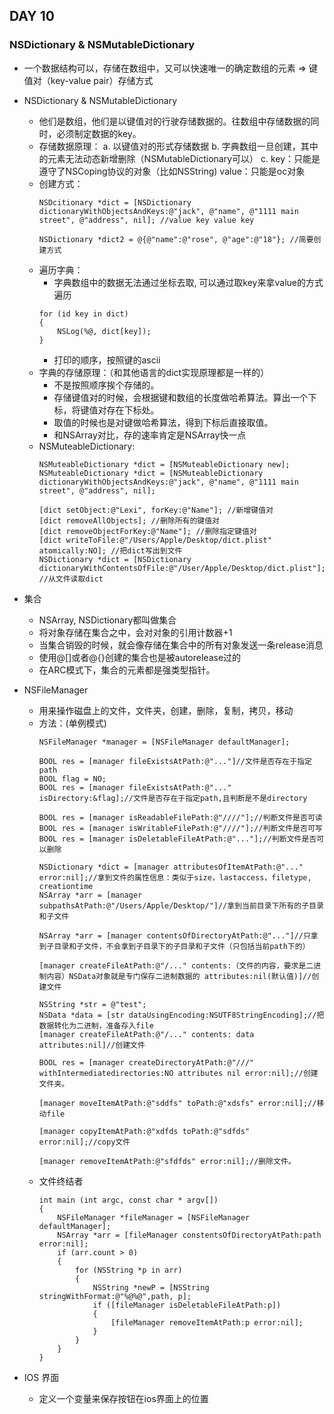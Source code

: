 ## DAY 10
### NSDictionary & NSMutableDictionary
- 一个数据结构可以，存储在数组中，又可以快速唯一的确定数组的元素 => 键值对（key-value pair）存储方式
- NSDictionary & NSMutableDictionary
    - 他们是数组，他们是以键值对的行驶存储数据的。往数组中存储数据的同时，必须制定数据的key。
    - 存储数据原理：
        a. 以键值对的形式存储数据
        b. 字典数组一旦创建，其中的元素无法动态新增删除（NSMutableDictionary可以）
        c. key：只能是遵守了NSCoping协议的对象（比如NSString)
            value：只能是oc对象
    - 创建方式：
        ```
        NSDcitionary *dict = [NSDictionary dictionaryWithObjectsAndKeys:@"jack", @"name", @"1111 main street", @"address", nil]; //value key value key

        NSDictionary *dict2 = @{@"name":@"rose", @"age":@"18"}; //简要创建方式
        ```
    - 遍历字典：
        - 字典数组中的数据无法通过坐标去取, 可以通过取key来拿value的方式遍历
        ```
        for (id key in dict)
        {
            NSLog(%@, dict[key]);
        }
        ```
        -  打印的顺序，按照键的ascii
    - 字典的存储原理：（和其他语言的dict实现原理都是一样的）
        - 不是按照顺序挨个存储的。
        - 存储键值对的时候，会根据键和数组的长度做哈希算法。算出一个下标，将键值对存在下标处。
        - 取值的时候也是对键做哈希算法，得到下标后直接取值。
        - 和NSArray对比，存的速率肯定是NSArray快一点
    - NSMuteableDictionary:
        ```
        NSMuteableDictionary *dict = [NSMuteableDictionary new];
        NSMuteableDictionary *dict = [NSMuteableDictionary dictionaryWithObjectsAndKeys:@"jack", @"name", @"1111 main street", @"address", nil];

        [dict setObject:@"Lexi", forKey:@"Name"]; //新增键值对
        [dict removeAllObjects]; //删除所有的键值对
        [dict removeObjectForKey:@"Name"]; //删除指定键值对
        [dict writeToFile:@"/Users/Apple/Desktop/dict.plist" atomically:NO]; //把dict写出到文件
        NSDictionary *dict = [NSDictionary dictionaryWithContentsOfFile:@"/User/Apple/Desktop/dict.plist"]; //从文件读取dict
        ```
- 集合
    - NSArray, NSDictionary都叫做集合
    - 将对象存储在集合之中，会对对象的引用计数器+1
    - 当集合销毁的时候，就会像存储在集合中的所有对象发送一条release消息
    - 使用@[]或者@{}创建的集合也是被autorelease过的
    - 在ARC模式下，集合的元素都是强类型指针。
- NSFileManager
    - 用来操作磁盘上的文件，文件夹，创建，删除，复制，拷贝，移动
    - 方法：(单例模式)
        ```
        NSFileManager *manager = [NSFileManager defaultManager];

        BOOL res = [manager fileExistsAtPath:@"..."]//文件是否存在于指定path
        BOOL flag = NO;
        BOOL res = [manager fileExistsAtPath:@"..." isDirectory:&flag];//文件是否存在于指定path,且判断是不是directory

        BOOL res = [manager isReadableFilePath:@"////"];//判断文件是否可读
        BOOL res = [manager isWritableFilePath:@"////"];//判断文件是否可写
        BOOL res = [manager isDeletableFileAtPath:@"..."];//判断文件是否可以删除

        NSDictionary *dict = [manager attributesOfItemAtPath:@"..." error:nil];//拿到文件的属性信息：类似于size，lastaccess，filetype, creationtime
        NSArray *arr = [manager subpathsAtPath:@"/Users/Apple/Desktop/"]//拿到当前目录下所有的子目录和子文件

        NSArray *arr = [manager contentsOfDirectoryAtPath:@"..."]//只拿到子目录和子文件，不会拿到子目录下的子目录和子文件（只包括当前path下的）

        [manager createFileAtPath:@"/..." contents:（文件的内容，要求是二进制内容）NSData对象就是专门保存二进制数据的 attributes:nil(默认值)]//创建文件

        NSString *str = @"test";
        NSData *data = [str dataUsingEncoding:NSUTF8StringEncoding];//把数据转化为二进制，准备存入file
        [manager createFileAtPath:@"/..." contents: data attributes:nil]//创建文件

        BOOL res = [manager createDirectoryAtPath:@"///" withIntermediatedirectories:NO attributes nil error:nil];//创建文件夹。

        [manager moveItemAtPath:@"sddfs" toPath:@"xdsfs" error:nil];//移动file

        [manager copyItemAtPath:@"xdfds toPath:@"sdfds" error:nil];//copy文件

        [manager removeItemAtPath:@"sfdfds" error:nil];//删除文件。
        ```
    - 文件终结者
        ```
        int main (int argc, const char * argv[]) 
        {
            NSFileManager *fileManager = [NSFileManager defaultManager];
            NSArray *arr = [fileManager constentsOfDirectoryAtPath:path error:nil];
            if (arr.count > 0)
            {
                for (NSString *p in arr)
                {
                    NSString *newP = [NSString stringWithFormat:@"%@%@",path, p];
                    if ([fileManager isDeletableFileAtPath:p])
                    {
                        [fileManager removeItemAtPath:p error:nil];
                    }
                }
            }
        }
        ```

- IOS 界面
    - 定义一个变量来保存按钮在ios界面上的位置
        